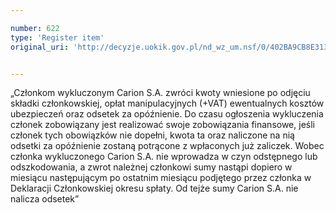 ```yaml
---

number: 622
type: 'Register item'
original_uri: 'http://decyzje.uokik.gov.pl/nd_wz_um.nsf/0/402BA9CB8E313575C12572DD0032961A?OpenDocument'


---
```


„Członkom wykluczonym Carion S.A. zwróci kwoty wniesione po odjęciu składki członkowskiej, opłat manipulacyjnych (+VAT) ewentualnych kosztów ubezpieczeń oraz odsetek za opóźnienie. Do czasu ogłoszenia wykluczenia członek zobowiązany jest realizować swoje zobowiązania finansowe, jeśli członek tych obowiązków nie dopełni, kwota ta oraz naliczone na nią odsetki za opóźnienie zostaną potrącone z wpłaconych już zaliczek. Wobec członka wykluczonego Carion S.A. nie wprowadza w czyn odstępnego lub odszkodowania, a zwrot należnej członkowi sumy nastąpi dopiero w miesiącu następującym po ostatnim miesiącu podjętego przez członka w Deklaracji Członkowskiej okresu spłaty. Od tejże sumy Carion S.A. nie nalicza odsetek”
